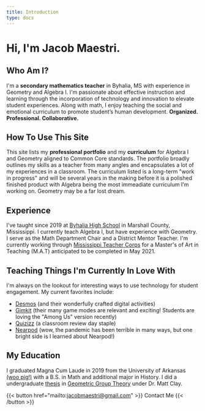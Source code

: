 ```yaml
---
title: Introduction
type: docs
---
```

# Hi, I'm Jacob Maestri.

## Who Am I?

I'm a **secondary mathematics teacher** in Byhalia, MS with experience in Geometry and Algebra I. I'm passionate about effective instruction and learning through the incorporation of technology and innovation to elevate student experiences. Along with math, I enjoy teaching the social and emotional curriculum to promote student’s human development. **Organized. Professional. Collaborative.**

## How To Use This Site

This site lists my **professional portfolio** and my **curriculum** for Algebra I and Geometry aligned to Common Core standards. The portfolio broadly outlines my skills as a teacher from many angles and encapsulates a lot of my experiences in a classroom. The curriculum listed is a long-term "work in progress" and will be several years in the making before it is a polished finished product with Algebra being the most immeadiate curriculum I'm working on. Geometry may be a far lost dream.

## Experience

I've taught since 2019 at [Byhalia High School](http://bhs.marshallcountysd.org/) in Marshall County, Mississippi. I currently teach Algebra I, but have experience with Geometry. I serve as the Math Department Chair and a District Mentor Teacher. I'm currently working through [Mississippi Teacher Corps](https://www.mtc.olemiss.edu/) for a Master's of Art in Teaching (M.A.T) anticipated to be completed in May 2021.

## Teaching Things I'm Currently In Love With

I'm always on the lookout for interesting ways to use technology for student engagement. My current favorites include:
* [Desmos](https://teacher.desmos.com/) (and their wonderfully crafted digital activities)
* [Gimkit](https://www.gimkit.com/) (their many game modes are relevant and exciting! Students are loving the "Among Us" version recently)
* [Quizizz](https://quizizz.com/) (a classroom review day staple)
* [Nearpod](https://nearpod.com/) (wow, the pandemic has been terrible in many ways, but one bright side is I learned about Nearpod!)

## My Education

I graduated Magna Cum Laude in 2019 from the University of Arkansas [(woo pig!)](https://www.youtube.com/watch?v=hXlDOpr_fSk) with a B.S. in Math and additional major in History. I did a undergraduate [thesis](https://drive.google.com/file/d/1EqA9OO2-GjZU0YYOdGfEDJ156PI_XDMu/view?usp=sharing) in [Geometric Group Theory](https://en.wikipedia.org/wiki/Geometric_group_theory) under Dr. Matt Clay.

{{< button href="mailto:jacobmaestri@gmail.com" >}} Contact Me {{< /button >}}
